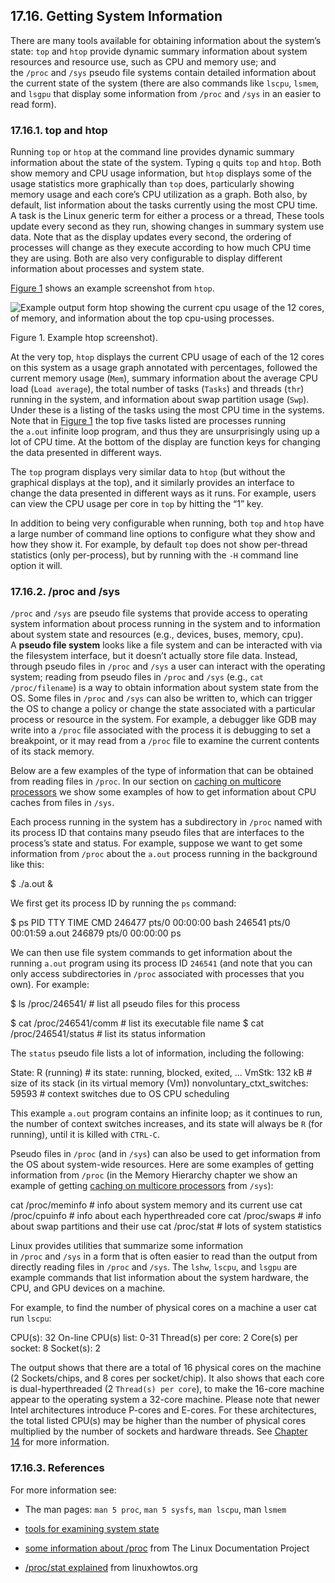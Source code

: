 ## 17.16. Getting System Information

There are many tools available for obtaining information about the system’s state: `top` and `htop` provide dynamic summary information about system resources and resource use, such as CPU and memory use; and the `/proc` and `/sys` pseudo file systems contain detailed information about the current state of the system (there are also commands like `lscpu`, `lsmem`, and `lsgpu` that display some information from `/proc` and `/sys` in an easier to read form).

### [](https://diveintosystems.org/book/Appendix2/sysinfo.html#_top_and_htop)17.16.1. top and htop

Running `top` or `htop` at the command line provides dynamic summary information about the state of the system. Typing `q` quits `top` and `htop`. Both show memory and CPU usage information, but `htop` displays some of the usage statistics more graphically than `top` does, particularly showing memory usage and each core’s CPU utilization as a graph. Both also, by default, list information about the tasks currently using the most CPU time. A task is the Linux generic term for either a process or a thread, These tools update every second as they run, showing changes in summary system use data. Note that as the display updates every second, the ordering of processes will change as they execute according to how much CPU time they are using. Both are also very configurable to display different information about processes and system state.

[Figure 1](https://diveintosystems.org/book/Appendix2/sysinfo.html#FigHOP) shows an example screenshot from `htop`.

![Example output form htop showing the current cpu usage of the 12 cores, of memory, and information about the top cpu-using processes.](https://diveintosystems.org/book/Appendix2/_images/htop.png)

Figure 1. Example htop screenshot).

At the very top, `htop` displays the current CPU usage of each of the 12 cores on this system as a usage graph annotated with percentages, followed the current memory usage (`Mem`), summary information about the average CPU load (`Load average`), the total number of tasks (`Tasks`) and threads (`thr`) running in the system, and information about swap partition usage (`Swp`). Under these is a listing of the tasks using the most CPU time in the systems. Note that in [Figure 1](https://diveintosystems.org/book/Appendix2/sysinfo.html#FigHOP) the top five tasks listed are processes running the `a.out` infinite loop program, and thus they are unsurprisingly using up a lot of CPU time. At the bottom of the display are function keys for changing the data presented in different ways.

The `top` program displays very similar data to `htop` (but without the graphical displays at the top), and it similarly provides an interface to change the data presented in different ways as it runs. For example, users can view the CPU usage per core in `top` by hitting the “1” key.

In addition to being very configurable when running, both `top` and `htop` have a large number of command line options to configure what they show and how they show it. For example, by default `top` does not show per-thread statistics (only per-process), but by running with the `-H` command line option it will.

### [](https://diveintosystems.org/book/Appendix2/sysinfo.html#_proc_and_sys)17.16.2. /proc and /sys

`/proc` and `/sys` are pseudo file systems that provide access to operating system information about process running in the system and to information about system state and resources (e.g., devices, buses, memory, cpu). A **pseudo file system** looks like a file system and can be interacted with via the filesystem interface, but it doesn’t actually store file data. Instead, through pseudo files in `/proc` and `/sys` a user can interact with the operating system; reading from pseudo files in `/proc` and `/sys` (e.g., `cat /proc/filename`) is a way to obtain information about system state from the OS. Some files in `/proc` and `/sys` can also be written to, which can trigger the OS to change a policy or change the state associated with a particular process or resource in the system. For example, a debugger like GDB may write into a `/proc` file associated with the process it is debugging to set a breakpoint, or it may read from a `/proc` file to examine the current contents of its stack memory.

Below are a few examples of the type of information that can be obtained from reading files in `/proc`. In our section on [caching on multicore processors](https://diveintosystems.org/book/C11-MemHierarchy/coherency.html#_looking_ahead_caching_on_multicore_processors) we show some examples of how to get information about CPU caches from files in `/sys`.

Each process running in the system has a subdirectory in `/proc` named with its process ID that contains many pseudo files that are interfaces to the process’s state and status. For example, suppose we want to get some information from `/proc` about the `a.out` process running in the background like this:

$ ./a.out &

We first get its process ID by running the `ps` command:

$ ps
    PID TTY          TIME CMD
 246477 pts/0    00:00:00 bash
 246541 pts/0    00:01:59 a.out
 246879 pts/0    00:00:00 ps

We can then use file system commands to get information about the running `a.out` program using its process ID `246541` (and note that you can only access subdirectories in `/proc` associated with processes that you own). For example:

$ ls /proc/246541/         # list all pseudo files for this process

$ cat /proc/246541/comm    # list its executable file name
$ cat /proc/246541/status  # list its status information

The `status` pseudo file lists a lot of information, including the following:

State: R (running)  # its state: running, blocked, exited, ...
VmStk: 132 kB       # size of its stack (in its virtual memory (Vm))
nonvoluntary_ctxt_switches:  59593   # context switches due to OS CPU scheduling

This example `a.out` program contains an infinite loop; as it continues to run, the number of context switches increases, and its state will always be `R` (for running), until it is killed with `CTRL-C`.

Pseudo files in `/proc` (and in `/sys`) can also be used to get information from the OS about system-wide resources. Here are some examples of getting information from `/proc` (in the Memory Hierarchy chapter we show an example of getting [caching on multicore processors](https://diveintosystems.org/book/C11-MemHierarchy/coherency.html#_looking_ahead_caching_on_multicore_processors) from `/sys`):

cat /proc/meminfo    # info about system memory and its current use
cat /proc/cpuinfo    # info about each hyperthreaded core
cat /proc/swaps      # info about swap partitions and their use
cat /proc/stat       # lots of system statistics

Linux provides utilities that summarize some information in `/proc` and `/sys` in a form that is often easier to read than the output from directly reading files in `/proc` and `/sys`. The `lshw`, `lscpu`, and `lsgpu` are example commands that list information about the system hardware, the CPU, and GPU devices on a machine.

For example, to find the number of physical cores on a machine a user cat run `lscpu`:

CPU(s):                          32
On-line CPU(s) list:             0-31
Thread(s) per core:              2
Core(s) per socket:              8
Socket(s):                       2

The output shows that there are a total of 16 physical cores on the machine (2 Sockets/chips, and 8 cores per socket/chip). It also shows that each core is dual-hyperthreaded (2 `Thread(s) per core`), to make the 16-core machine appear to the operating system a 32-core machine. Please note that newer Intel architectures introduce P-cores and E-cores. For these architectures, the total listed CPU(s) may be higher than the number of physical cores multiplied by the number of sockets and hardware threads. See [Chapter 14](https://diveintosystems.org/book/C14-SharedMemory/index.html#_leveraging_shared_memory_in_the_multicore_era) for more information.

### [](https://diveintosystems.org/book/Appendix2/sysinfo.html#_references)17.16.3. References

For more information see:

- The man pages: `man 5 proc`, `man 5 sysfs`, `man lscpu`, man `lsmem`
    
- [tools for examining system state](https://www.cs.swarthmore.edu/~newhall/unixhelp/os_stats.php)
    
- [some information about /proc](https://tldp.org/LDP/Linux-Filesystem-Hierarchy/html/proc.html) from The Linux Documentation Project
    
- [/proc/stat explained](https://www.linuxhowtos.org/System/procstat.htm) from linuxhowtos.org